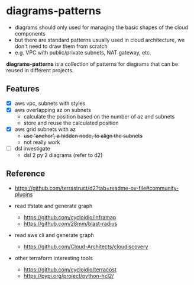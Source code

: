 # diagrams-patterns

- diagrams should only used for managing the basic shapes of the cloud components
- but there are standard patterns usually used in cloud architecture, we don't need to draw them from scratch
- e.g. VPC with public/private subnets, NAT gateway, etc.

**diagrams-patterns** is a collection of patterns for diagrams that can be reused in different projects.

## Features

- [x] aws vpc, subnets with styles
- [x] aws overlapping az on subnets
  - calculate the position based on the number of az and subnets
  - store and reuse the calculated position
- [x] aws grid subnets with az
  - ~~use 'anchor', a hidden node, to align the subnets~~
  - not really work
- [ ] dsl investigate
  - dsl 2 py 2 diagrams (refer to d2)

## Reference

- <https://github.com/terrastruct/d2?tab=readme-ov-file#community-plugins>

- read tfstate and generate graph
  - <https://github.com/cycloidio/inframap>
  - <https://github.com/28mm/blast-radius>

- read aws cli and generate graph
  - <https://github.com/Cloud-Architects/cloudiscovery>

- other terraform interesting tools
  - <https://github.com/cycloidio/terracost>
  - <https://pypi.org/project/python-hcl2/>
